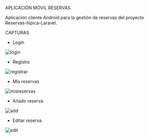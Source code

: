 APLICACIÓN MÓVIL RESERVAS

Aplicación cliente Android para la gestión de reservas del proyecto Reservas-hípica-Laravel.

CAPTURAS

- Login

![login](./images-readme/login.jpg)

- Registro

![registrar](./images-readme/registrar.jpg)

- Mis reservas

![misreservas](./images-readme/misreservas.jpg)

- Añadir reserva

![add](./images-readme/addreserva.jpg)

- Editar reserva

![edit](./images-readme/editreserva.jpg)
